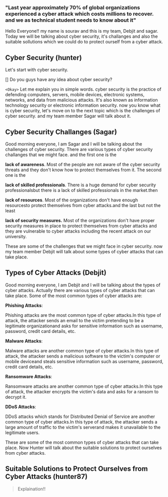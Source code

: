 ### "Last year approximately 70% of global organizations experienced a cyber attack which costs millions to recover. and we as technical student needs to know about it"

Hello Everyone!! my name is sourav and this is my team, Debjit  and sagar. Today we will  be talking about cyber security, it's challanges and also the suitable sollutions which we could do to protect ourself from a cyber attack.

## Cyber Security (hunter)
Let's start with cyber security.

[] Do you guys have any idea about cyber security?

`<Okay>` Let me explain you in simple words.
cyber security is the practice of defending computers, servers, mobile devices, electronic systems, networks, and data from malicious attacks. It's also known as information technology security or electronic information security.  now you know what is cyber security, let's move on to the next topic which is the challenges of cyber security. and my team member Sagar will talk about it.



## Cyber Security Challanges (Sagar)
Good morning everyone, I am Sagar and I will be talking about the challenges of cyber security.
There are various types of cyber security challanges that we might face. and the first one is the 

**lack of awareness**.
Most of the people are not aware of the cyber security threats and they don't know how to protect themselves from it. The second one is the 

**lack of skilled professionals**.
There is a huge demand for cyber security professionalsbut there is a lack of skilled professionals in the market.then

**lack of resources**.
Most of the organizations don't have enough resourcesto protect themselves from cyber attacks.and the last but not the least 

**lack of security measures.**
Most of the organizations don't have proper security measures in place
to protect themselves from cyber attacks and they are vulnerable to
cyber attacks including the recent attack on our university.

These are some of the challenges that we might face in cyber security. now my team member Debjit will talk about some types of cyber attacks that can take place.


## Types of Cyber Attacks (Debjit)
Good morning everyone, I am Debjit and I will be talking about the types of cyber attacks.
Actually there are various types of cyber attacks that can take place. 
Some of the most common types of cyber attacks are:

**Phishing Attacks**:

Phishing attacks are the most common type of cyber attacks.In this type of attack, the attacker sends an email to the victim pretending to be a legitimate organizationand asks for sensitive information such as username, password, credit card details, etc.


**Malware Attacks**:

Malware attacks are another common type of cyber attacks.In this type of attack, the attacker sends a malicious software to the victim's computer or mobile deviceand steals sensitive information such as username, password, credit card details, etc.


**Ransomware Attacks**:

Ransomware attacks are another common type of cyber attacks.In this type of attack, the attacker encrypts the victim's data and asks for a ransom to decrypt it.


**DDoS Attacks**:

DDoS attacks which stands for Distributed Denial of Service are another common type of cyber attacks.In this type of attack, the attacker sends a large amount of traffic to the victim's serverand makes it unavailable to the legitimate users.


These are some of the most common types of cyber attacks that can take place. Now Hunter will talk about the suitable solutions to protect ourselves from cyber attacks.



## Suitable Solutions to Protect Ourselves from Cyber Attacks (hunter87)
> Explaination!!
